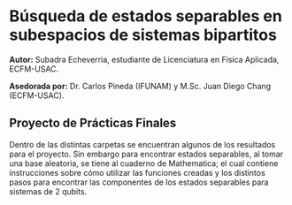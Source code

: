 # Búsqueda de estados separables en subespacios de sistemas bipartitos
**Autor:** Subadra Echeverria, estudiante de Licenciatura en Física Aplicada, ECFM-USAC.

**Asedorada por:** Dr. Carlos Pineda (IFUNAM) y M.Sc. Juan Diego Chang (ECFM-USAC).

## Proyecto de Prácticas Finales
Dentro de las distintas carpetas se encuentran algunos de los resultados para el proyecto. Sin embargo para encontrar estados separables, al tomar una base aleatoria, se tiene al cuaderno de Mathematica; el cual contiene instrucciones sobre cómo utilizar las funciones creadas y los distintos pasos para encontrar las componentes de los estados separables para sistemas de 2 qubits.
